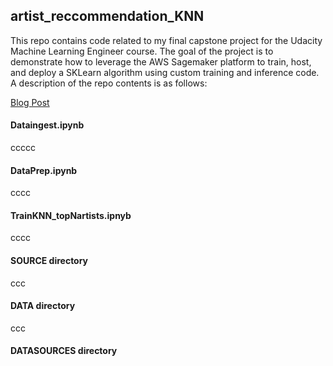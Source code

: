 ## artist_reccommendation_KNN

This repo contains code related to my final capstone project for the Udacity Machine Learning Engineer course. The goal of the project is to demonstrate how to leverage the AWS Sagemaker platform to train, host, and deploy a SKLearn algorithm using custom training and inference code. A description of the repo contents is as follows:

[Blog Post](https://wordpress.com/post/connortphoenix.wordpress.com/340)

#### Dataingest.ipynb
ccccc
#### DataPrep.ipynb
cccc
#### TrainKNN_topNartists.ipnyb
cccc
#### SOURCE directory
ccc
#### DATA directory
ccc
#### DATASOURCES directory
